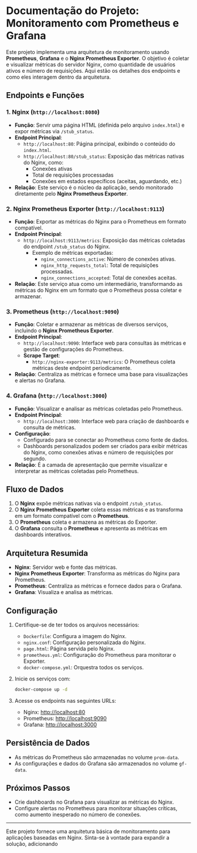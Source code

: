 # Documentação do Projeto: Monitoramento com Prometheus e Grafana

Este projeto implementa uma arquitetura de monitoramento usando  **Prometheus**, **Grafana** e o **Nginx Prometheus Exporter**. O objetivo é coletar e visualizar métricas do servidor Nginx, como quantidade de usuários ativos e número de requisições. Aqui estão os detalhes dos endpoints e como eles interagem dentro da arquitetura.

## Endpoints e Funções

### 1. **Nginx** (`http://localhost:8080`)
- **Função**: Servir uma página HTML (definida pelo arquivo `index.html`) e expor métricas via `/stub_status`.
- **Endpoint Principal**:
  - `http://localhost:80`: Página principal, exibindo o conteúdo do `index.html`.
  - `http://localhost:80/stub_status`: Exposição das métricas nativas do Nginx, como:
    - Conexões ativas
    - Total de requisições processadas
    - Conexões em estados específicos (aceitas, aguardando, etc.)
- **Relação**: Este serviço é o núcleo da aplicação, sendo monitorado diretamente pelo **Nginx Prometheus Exporter**.

### 2. **Nginx Prometheus Exporter** (`http://localhost:9113`)
- **Função**: Exportar as métricas do Nginx para o Prometheus em formato compatível.
- **Endpoint Principal**:
  - `http://localhost:9113/metrics`: Exposição das métricas coletadas do endpoint `/stub_status` do Nginx.
    - Exemplo de métricas exportadas:
      - `nginx_connections_active`: Número de conexões ativas.
      - `nginx_http_requests_total`: Total de requisições processadas.
      - `nginx_connections_accepted`: Total de conexões aceitas.
- **Relação**: Este serviço atua como um intermediário, transformando as métricas do Nginx em um formato que o Prometheus possa coletar e armazenar.

### 3. **Prometheus** (`http://localhost:9090`)
- **Função**: Coletar e armazenar as métricas de diversos serviços, incluindo o **Nginx Prometheus Exporter**.
- **Endpoint Principal**:
  - `http://localhost:9090`: Interface web para consultas às métricas e gestão de configurações do Prometheus.
  - **Scrape Target**:
    - `http://nginx-exporter:9113/metrics`: O Prometheus coleta métricas deste endpoint periodicamente.
- **Relação**: Centraliza as métricas e fornece uma base para visualizações e alertas no Grafana.

### 4. **Grafana** (`http://localhost:3000`)
- **Função**: Visualizar e analisar as métricas coletadas pelo Prometheus.
- **Endpoint Principal**:
  - `http://localhost:3000`: Interface web para criação de dashboards e consulta de métricas.
- **Configuração**:
  - Configurado para se conectar ao Prometheus como fonte de dados.
  - Dashboards personalizados podem ser criados para exibir métricas do Nginx, como conexões ativas e número de requisições por segundo.
- **Relação**: É a camada de apresentação que permite visualizar e interpretar as métricas coletadas pelo Prometheus.

## Fluxo de Dados
1. O **Nginx** expõe métricas nativas via o endpoint `/stub_status`.
2. O **Nginx Prometheus Exporter** coleta essas métricas e as transforma em um formato compatível com o **Prometheus**.
3. O **Prometheus** coleta e armazena as métricas do Exporter.
4. O **Grafana** consulta o **Prometheus** e apresenta as métricas em dashboards interativos.

## Arquitetura Resumida
- **Nginx**: Servidor web e fonte das métricas.
- **Nginx Prometheus Exporter**: Transforma as métricas do Nginx para Prometheus.
- **Prometheus**: Centraliza as métricas e fornece dados para o Grafana.
- **Grafana**: Visualiza e analisa as métricas.

## Configuração
1. Certifique-se de ter todos os arquivos necessários:
   - `Dockerfile`: Configura a imagem do Nginx.
   - `nginx.conf`: Configuração personalizada do Nginx.
   - `page.html`: Página servida pelo Nginx.
   - `prometheus.yml`: Configuração do Prometheus para monitorar o Exporter.
   - `docker-compose.yml`: Orquestra todos os serviços.

2. Inicie os serviços com:
   ```bash
   docker-compose up -d
   ```

3. Acesse os endpoints nas seguintes URLs:
   - Nginx: [http://localhost:80](http://localhost:80)
   - Prometheus: [http://localhost:9090](http://localhost:9090)
   - Grafana: [http://localhost:3000](http://localhost:3000)

## Persistência de Dados
- As métricas do Prometheus são armazenadas no volume `prom-data`.
- As configurações e dados do Grafana são armazenados no volume `gf-data`.

## Próximos Passos
- Crie dashboards no Grafana para visualizar as métricas do Nginx.
- Configure alertas no Prometheus para monitorar situações críticas, como aumento inesperado no número de conexões.

---

Este projeto fornece uma arquitetura básica de monitoramento para aplicações baseadas em Nginx. Sinta-se à vontade para expandir a solução, adicionando
